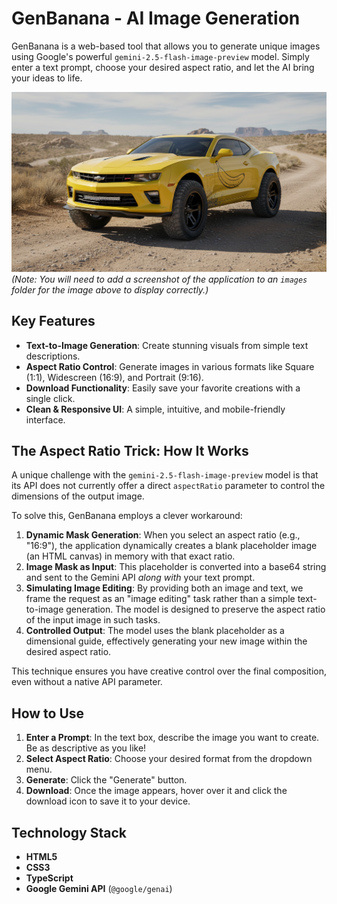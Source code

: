 # GenBanana - AI Image Generation

GenBanana is a web-based tool that allows you to generate unique images using Google's powerful `gemini-2.5-flash-image-preview` model. Simply enter a text prompt, choose your desired aspect ratio, and let the AI bring your ideas to life.

![GenBanana Screenshot](edited-edited-1756833602127.png)
*(Note: You will need to add a screenshot of the application to an `images` folder for the image above to display correctly.)*

## Key Features

-   **Text-to-Image Generation**: Create stunning visuals from simple text descriptions.
-   **Aspect Ratio Control**: Generate images in various formats like Square (1:1), Widescreen (16:9), and Portrait (9:16).
-   **Download Functionality**: Easily save your favorite creations with a single click.
-   **Clean & Responsive UI**: A simple, intuitive, and mobile-friendly interface.

## The Aspect Ratio Trick: How It Works

A unique challenge with the `gemini-2.5-flash-image-preview` model is that its API does not currently offer a direct `aspectRatio` parameter to control the dimensions of the output image.

To solve this, GenBanana employs a clever workaround:

1.  **Dynamic Mask Generation**: When you select an aspect ratio (e.g., "16:9"), the application dynamically creates a blank placeholder image (an HTML canvas) in memory with that exact ratio.
2.  **Image Mask as Input**: This placeholder is converted into a base64 string and sent to the Gemini API *along with* your text prompt.
3.  **Simulating Image Editing**: By providing both an image and text, we frame the request as an "image editing" task rather than a simple text-to-image generation. The model is designed to preserve the aspect ratio of the input image in such tasks.
4.  **Controlled Output**: The model uses the blank placeholder as a dimensional guide, effectively generating your new image within the desired aspect ratio.

This technique ensures you have creative control over the final composition, even without a native API parameter.

## How to Use

1.  **Enter a Prompt**: In the text box, describe the image you want to create. Be as descriptive as you like!
2.  **Select Aspect Ratio**: Choose your desired format from the dropdown menu.
3.  **Generate**: Click the "Generate" button.
4.  **Download**: Once the image appears, hover over it and click the download icon to save it to your device.

## Technology Stack

-   **HTML5**
-   **CSS3**
-   **TypeScript**
-   **Google Gemini API** (`@google/genai`)
